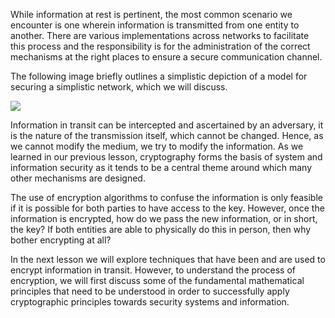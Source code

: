 While information at rest is pertinent, the most common scenario we encounter is one wherein information is transmitted from one entity to another. There are various implementations across networks to facilitate this process and the responsibility is for the administration of the correct mechanisms at the right places to ensure a secure communication channel.

The following image briefly outlines a simplistic depiction of a model for securing a simplistic network, which we will discuss.

![](../../../../meri-public/garden/f4cc7785b759245dbef88d22e8fdc2a9.png)

Information in transit can be intercepted and ascertained by an adversary, it is the nature of the transmission itself, which cannot be changed. Hence, as we cannot modify the medium, we try to modify the information. As we learned in our previous lesson, cryptography forms the basis of system and information security as it tends to be a central theme around which many other mechanisms are designed.

The use of encryption algorithms to confuse the information is only feasible if it is possible for both parties to have access to the key. However, once the information is encrypted, how do we pass the new information, or in short, the key? If both entities are able to physically do this in person, then why bother encrypting at all?

In the next lesson we will explore techniques that have been and are used to encrypt information in transit. However, to understand the process of encryption, we will first discuss some of the fundamental mathematical principles that need to be understood in order to successfully apply cryptographic principles towards security systems and information.